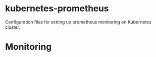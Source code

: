 # kubernetes-prometheus
Configuration files for setting up prometheus monitoring on Kubernetes cluster.


# Monitoring

